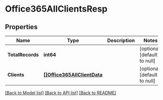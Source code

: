 # Office365AllClientsResp

## Properties
Name | Type | Description | Notes
------------ | ------------- | ------------- | -------------
**TotalRecords** | **int64** |  | [optional] [default to null]
**Clients** | [**[]Office365AllClientData**](Office365AllClientData.md) |  | [optional] [default to null]

[[Back to Model list]](../README.md#documentation-for-models) [[Back to API list]](../README.md#documentation-for-api-endpoints) [[Back to README]](../README.md)

